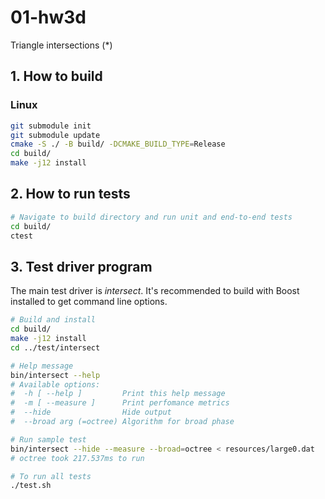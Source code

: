 # 01-hw3d

Triangle intersections (*)

## 1. How to build
### Linux
```sh
git submodule init
git submodule update
cmake -S ./ -B build/ -DCMAKE_BUILD_TYPE=Release
cd build/
make -j12 install
```

## 2. How to run tests
```sh
# Navigate to build directory and run unit and end-to-end tests
cd build/
ctest
```

## 3. Test driver program
The main test driver is _intersect_. It's recommended to build with Boost installed to get command line options.

```sh
# Build and install
cd build/
make -j12 install
cd ../test/intersect

# Help message
bin/intersect --help
# Available options:
#  -h [ --help ]         Print this help message
#  -m [ --measure ]      Print perfomance metrics
#  --hide                Hide output
#  --broad arg (=octree) Algorithm for broad phase

# Run sample test
bin/intersect --hide --measure --broad=octree < resources/large0.dat
# octree took 217.537ms to run

# To run all tests
./test.sh
```